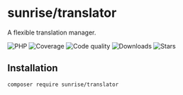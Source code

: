 # sunrise/translator

A flexible translation manager.

![PHP](https://img.shields.io/packagist/dependency-v/sunrise/translator/php?style=social&logo=php&label=PHP)
![Coverage](https://img.shields.io/scrutinizer/coverage/g/sunrise-php/translator?style=social)
![Code quality](https://img.shields.io/scrutinizer/quality/g/sunrise-php/translator?style=social)
![Downloads](https://img.shields.io/packagist/dt/sunrise/translator?style=social)
![Stars](https://img.shields.io/github/stars/sunrise-php/translator?style=social)

## Installation

```bash
composer require sunrise/translator
```
